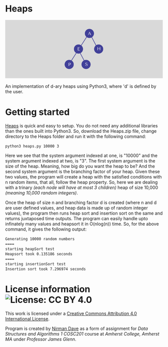 # Heaps

![alt tag](https://raw.githubusercontent.com/nddave/Heaps/master/Heaps.png)

An implementation of d-ary heaps using Python3, where 'd' is defined by the user.

# Getting started

[Heaps](https://github.com/nddave/Heaps/blob/master/heaps.py) is quick and easy to setup. You do not need any additional libraries than the ones built into Python3. So, download the Heaps.zip file, change directory to the Heaps folder and run it with the following command:
```
python3 heaps.py 10000 3
```
Here we see that the system argument indexed at one, is "10000" and the system argument indexed at two, is "3". The first system argument is the size of the heap. Meaning, how big do you want the heap to be? And the second system argument is the branching factor of your heap. Given these two values, the program will create a heap with the satisfied conditions with n random items, that all, follow the heap property. So, here we are dealing with a trinary *(each node will have at most 3 children)* heap of size 10,000 *(meaning 10,000 random integers)*.

Once the heap of size n and branching factor d is created (where n and d are user defined values, and heap data is made up of random integer values), the program then runs heap sort and insertion sort on the same and returns juxtaposed time outputs. The program can easily handle upto infinately many values and heapsort it in O(nlog(n)) time. So, for the above command, it gives the following output:

```
Generating 10000 random numbers
====
starting heapSort test
Heapsort took 0.135186 seconds
====
starting insertionSort test
Insertion sort took 7.296974 seconds
```

# License information ![License: CC BY 4.0](https://img.shields.io/badge/License-CC%20BY%204.0-lightgrey.svg)

This work is licensed under a [Creative Commons Attribution 4.0 International License](https://creativecommons.org/licenses/by/4.0/). 

Program is created by [Nirman Dave](http://www.nirmandave.com) as a form of assignment for *Data Structures and Algorithms 1 COSC201* course at *Amherst College, Amherst MA* under *Professor James Glenn*.
